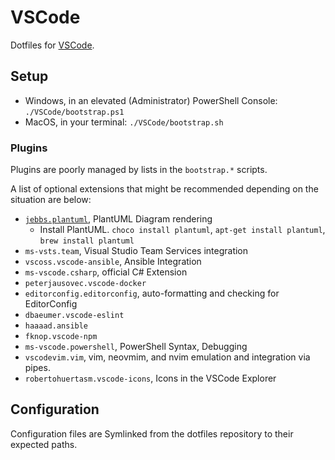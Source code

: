 # VSCode

Dotfiles for [VSCode](https://github.com/Microsoft/vscode).

## Setup

- Windows, in an elevated (Administrator) PowerShell Console: `./VSCode/bootstrap.ps1`
- MacOS, in your terminal: `./VSCode/bootstrap.sh`

### Plugins

Plugins are poorly managed by lists in the `bootstrap.*` scripts.

A list of optional extensions that might be recommended depending on the
situation are below:

- [`jebbs.plantuml`](https://marketplace.visualstudio.com/items?itemName=jebbs.plantuml),
  PlantUML Diagram rendering
    - Install PlantUML. `choco install plantuml`, `apt-get install plantuml`,
      `brew install plantuml`
- `ms-vsts.team`, Visual Studio Team Services integration
- `vscoss.vscode-ansible`, Ansible Integration
- `ms-vscode.csharp`, official C# Extension
- `peterjausovec.vscode-docker`
- `editorconfig.editorconfig`, auto-formatting and checking for EditorConfig
- `dbaeumer.vscode-eslint`
- `haaaad.ansible`
- `fknop.vscode-npm`
- `ms-vscode.powershell`, PowerShell Syntax, Debugging
- `vscodevim.vim`, vim, neovmim, and nvim emulation and integration via pipes.
- `robertohuertasm.vscode-icons`, Icons in the VSCode Explorer

## Configuration

Configuration files are Symlinked from the dotfiles repository to their expected
paths.
